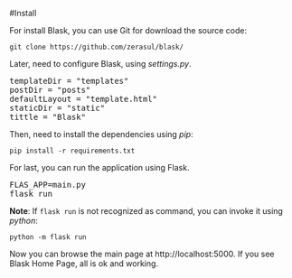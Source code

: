 #Install

For install Blask, you can use Git for download the source code:

```git clone https://github.com/zerasul/blask/```

Later, need to configure Blask, using _settings.py_.

<pre>
templateDir = "templates"
postDir = "posts"
defaultLayout = "template.html"
staticDir = "static"
tittle = "Blask"
</pre>

Then, need to install the dependencies using _pip_:

```pip install -r requirements.txt```

For last, you can run the application using Flask.

<pre>
FLAS_APP=main.py
flask run
</pre>

**Note**: If ```flask run``` is not recognized as command, you can invoke it using _python_:

 ```python -m flask run```

Now you can browse the main page at http://localhost:5000. If you see Blask Home Page, all is ok and working.
